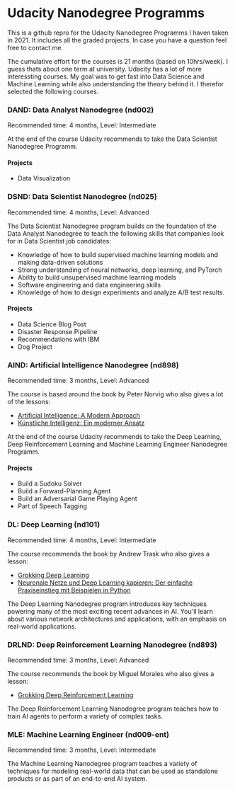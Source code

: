 # Udacity Nanodegree Programms

This is a github repro for the Udacity Nanodegree Programms I haven taken in 2021. It includes all the graded projects. In case you have a question feel free to contact me.

The cumulative effort for the courses is 21 months (based on 10hrs/week). I guess thats about one term at university.
Udacity has a lot of more interessting courses. My goal was to get fast into Data Science and Machine Learning while also understanding the theory behind it.
I therefor selected the following courses.

### DAND: Data Analyst Nanodegree (nd002)
Recommended time: 4 months, Level: Intermediate

At the end of the course Udacity recommends to take the Data Scientist Nanodegree Programm. 

#### Projects
- Data Visualization

### DSND: Data Scientist Nanodegree (nd025)
Recommended time: 4 months, Level: Advanced

The Data Scientist Nanodegree program builds on the foundation of the Data Analyst Nanodegree to teach the following skills that companies look for in Data Scientist job candidates:
* Knowledge of how to build supervised machine learning models and making data-driven solutions
* Strong understanding of neural networks, deep learning, and PyTorch
* Ability to build unsupervised machine learning models
* Software engineering and data engineering skills
* Knowledge of how to design experiments and analyze A/B test results.

#### Projects
- Data Science Blog Post
- Disaster Response Pipeline
- Recommendations with IBM
- Dog Project

### AIND: Artificial Intelligence Nanodegree (nd898)
Recommended time: 3 months, Level: Advanced

The course is based around the book by Peter Norvig who also gives a lot of the lessons:
* [Artificial Intelligence: A Modern Approach](https://amzn.to/3x9zn09)
* [Künstliche Intelligenz: Ein moderner Ansatz](https://amzn.to/3jaDqVx)

At the end of the course Udacity recommends to take the Deep Learning,  Deep Reinforcement Learning and Machine Learning Engineer Nanodegree Programm. 

#### Projects
- Build a Sudoku Solver
- Build a Forward-Planning Agent
- Build an Adversarial Game Playing Agent
- Part of Speech Tagging

### DL: Deep Learning (nd101)
Recommended time: 4 months, Level: Intermediate

The course recommends the book by Andrew Trask who also gives a lesson:
* [Grokking Deep Learning](https://amzn.to/3qqyD3R)
* [Neuronale Netze und Deep Learning kapieren: Der einfache Praxiseinstieg mit Beispielen in Python](https://amzn.to/3jf0Clt)

The Deep Learning Nanodegree program introduces key techniques powering many of the most exciting recent advances in AI. You'll learn about various network architectures and applications, with an emphasis on real-world applications.

### DRLND: Deep Reinforcement Learning Nanodegree (nd893)
Recommended time: 3 months, Level: Advanced

The course recommends the book by Miguel Morales who also gives a lesson:
* [Grokking Deep Reinforcement Learning](https://amzn.to/3A0gEWD)

The Deep Reinforcement Learning Nanodegree program teaches how to train AI agents to perform a variety of complex tasks.

### MLE: Machine Learning Engineer (nd009-ent)
Recommended time: 3 months, Level: Intermediate

The Machine Learning Nanodegree program teaches a variety of techniques for modeling real-world data that can be used as standalone products or as part of an end-to-end AI system.


